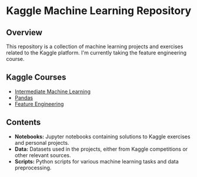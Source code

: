# Kaggle Machine Learning Repository

## Overview

This repository is a collection of machine learning projects and exercises related to the Kaggle platform. I'm currently taking the feature engineering course.

## Kaggle Courses

- [Intermediate Machine Learning](https://www.kaggle.com/learn/intermediate-machine-learning)
- [Pandas](https://www.kaggle.com/learn/pandas)
- [Feature Engineering](https://www.kaggle.com/learn/feature-engineering)

## Contents

- **Notebooks:** Jupyter notebooks containing solutions to Kaggle exercises and personal projects.
- **Data:** Datasets used in the projects, either from Kaggle competitions or other relevant sources.
- **Scripts:** Python scripts for various machine learning tasks and data preprocessing.
